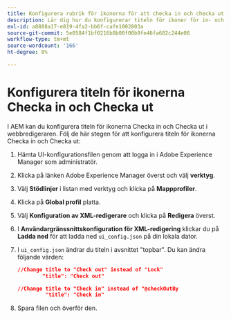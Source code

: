 ```yaml
---
title: Konfigurera rubrik för ikonerna för att checka in och checka ut
description: Lär dig hur du konfigurerar titeln för ikoner för in- och utcheckning
exl-id: a8888a17-e819-4fa2-bb6f-cafe1002803a
source-git-commit: 5e0584f1bf0216b8b00f00b9fe46fa682c244e08
workflow-type: tm+mt
source-wordcount: '166'
ht-degree: 0%

---
```


# Konfigurera titeln för ikonerna Checka in och Checka ut

I AEM kan du konfigurera titeln för ikonerna Checka in och Checka ut i webbredigeraren. Följ de här stegen för att konfigurera titeln för ikonerna Checka in och Checka ut:

1. Hämta UI-konfigurationsfilen genom att logga in i Adobe Experience Manager som administratör.
1. Klicka på länken Adobe Experience Manager överst och välj **verktyg**.
1. Välj **Stödlinjer** i listan med verktyg och klicka på **Mappprofiler**.
1. Klicka på **Global profil** platta.
1. Välj **Konfiguration av XML-redigerare** och klicka på **Redigera** överst.
1. I **Användargränssnittskonfiguration för XML-redigering** klickar du på **Ladda ned** för att ladda ned `ui_config.json` på din lokala dator.
1. I `ui_config.json` ändrar du titeln i avsnittet &quot;topbar&quot;. Du kan ändra följande värden:

   ```json
   //Change title to "Check out" instead of "Lock"
           "title": "Check out"
   
   //Change title to "Check in" instead of "@checkOutBy
            "title": "Check in"
   ```

1. Spara filen och överför den.
